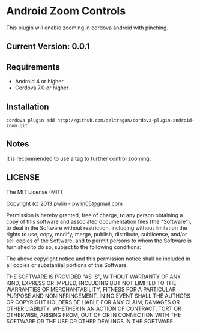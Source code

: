 Android Zoom Controls
==========================
This plugin will enable zooming in cordova android with pinching.

Current Version: 0.0.1
----------------

Requirements
-------------
- Android 4 or higher
- Cordova 7.0 or higher

Installation
-------------
    cordova plugin add http://github.com/deltragon/cordova-plugin-android-zoom.git
    
Notes
------
It is recommended to use a <meta name="viewport"> tag to further control zooming.


LICENSE
--------
The MIT License (MIT)

Copyright (c) 2013 pwlin - pwlin05@gmail.com

Permission is hereby granted, free of charge, to any person obtaining a copy of
this software and associated documentation files (the "Software"), to deal in
the Software without restriction, including without limitation the rights to
use, copy, modify, merge, publish, distribute, sublicense, and/or sell copies of
the Software, and to permit persons to whom the Software is furnished to do so,
subject to the following conditions:

The above copyright notice and this permission notice shall be included in all
copies or substantial portions of the Software.

THE SOFTWARE IS PROVIDED "AS IS", WITHOUT WARRANTY OF ANY KIND, EXPRESS OR
IMPLIED, INCLUDING BUT NOT LIMITED TO THE WARRANTIES OF MERCHANTABILITY, FITNESS
FOR A PARTICULAR PURPOSE AND NONINFRINGEMENT. IN NO EVENT SHALL THE AUTHORS OR
COPYRIGHT HOLDERS BE LIABLE FOR ANY CLAIM, DAMAGES OR OTHER LIABILITY, WHETHER
IN AN ACTION OF CONTRACT, TORT OR OTHERWISE, ARISING FROM, OUT OF OR IN
CONNECTION WITH THE SOFTWARE OR THE USE OR OTHER DEALINGS IN THE SOFTWARE.
